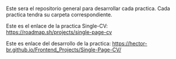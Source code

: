 Este sera el repositorio general para desarrollar cada practica.
Cada practica  tendra su carpeta correspondiente.

Este es el enlace de la practica Single-CV: 
https://roadmap.sh/projects/single-page-cv

Este es enlace del desarrollo de la practica:
https://hector-br.github.io/Frontend_Projects/Single-Page-CV/


